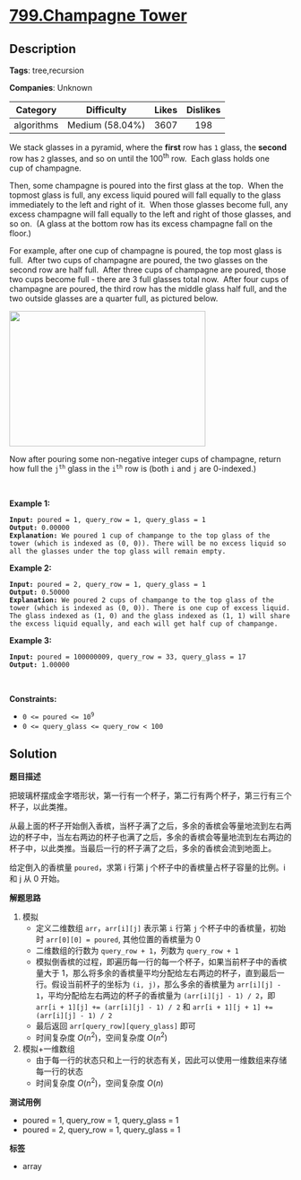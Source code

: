 # [799.Champagne Tower](https://leetcode.com/problems/champagne-tower/description/)

## Description

**Tags**: tree,recursion

**Companies**: Unknown

|  Category  |   Difficulty    | Likes | Dislikes |
| :--------: | :-------------: | :---: | :------: |
| algorithms | Medium (58.04%) | 3607  |   198    |

<p>We stack glasses in a pyramid, where the <strong>first</strong> row has <code>1</code> glass, the <strong>second</strong> row has <code>2</code> glasses, and so on until the 100<sup>th</sup> row.&nbsp; Each glass holds one cup&nbsp;of champagne.</p>

<p>Then, some champagne is poured into the first glass at the top.&nbsp; When the topmost glass is full, any excess liquid poured will fall equally to the glass immediately to the left and right of it.&nbsp; When those glasses become full, any excess champagne will fall equally to the left and right of those glasses, and so on.&nbsp; (A glass at the bottom row has its excess champagne fall on the floor.)</p>

<p>For example, after one cup of champagne is poured, the top most glass is full.&nbsp; After two cups of champagne are poured, the two glasses on the second row are half full.&nbsp; After three cups of champagne are poured, those two cups become full - there are 3 full glasses total now.&nbsp; After four cups of champagne are poured, the third row has the middle glass half full, and the two outside glasses are a quarter full, as pictured below.</p>

<p><img alt="" src="https://s3-lc-upload.s3.amazonaws.com/uploads/2018/03/09/tower.png" style="height: 241px; width: 350px;" /></p>

<p>Now after pouring some non-negative integer cups of champagne, return how full the <code>j<sup>th</sup></code> glass in the <code>i<sup>th</sup></code> row is (both <code>i</code> and <code>j</code> are 0-indexed.)</p>

<p>&nbsp;</p>
<p><strong class="example">Example 1:</strong></p>

<pre><code><strong>Input:</strong> poured = 1, query_row = 1, query_glass = 1
<strong>Output:</strong> 0.00000
<strong>Explanation:</strong> We poured 1 cup of champange to the top glass of the tower (which is indexed as (0, 0)). There will be no excess liquid so all the glasses under the top glass will remain empty.</code></pre>

<p><strong class="example">Example 2:</strong></p>

<pre><code><strong>Input:</strong> poured = 2, query_row = 1, query_glass = 1
<strong>Output:</strong> 0.50000
<strong>Explanation:</strong> We poured 2 cups of champange to the top glass of the tower (which is indexed as (0, 0)). There is one cup of excess liquid. The glass indexed as (1, 0) and the glass indexed as (1, 1) will share the excess liquid equally, and each will get half cup of champange.</code></pre>

<p><strong class="example">Example 3:</strong></p>

<pre><code><strong>Input:</strong> poured = 100000009, query_row = 33, query_glass = 17
<strong>Output:</strong> 1.00000</code></pre>

<p>&nbsp;</p>
<p><strong>Constraints:</strong></p>

<ul>
  <li><code>0 &lt;=&nbsp;poured &lt;= 10<sup>9</sup></code></li>
  <li><code>0 &lt;= query_glass &lt;= query_row&nbsp;&lt; 100</code></li>
</ul>

## Solution

**题目描述**

把玻璃杯摆成金字塔形状，第一行有一个杯子，第二行有两个杯子，第三行有三个杯子，以此类推。

从最上面的杯子开始倒入香槟，当杯子满了之后，多余的香槟会等量地流到左右两边的杯子中，当左右两边的杯子也满了之后，多余的香槟会等量地流到左右两边的杯子中，以此类推。当最后一行的杯子满了之后，多余的香槟会流到地面上。

给定倒入的香槟量 `poured`，求第 i 行第 j 个杯子中的香槟量占杯子容量的比例。i 和 j 从 0 开始。

**解题思路**

1. 模拟
   - 定义二维数组 `arr`，`arr[i][j]` 表示第 `i` 行第 `j` 个杯子中的香槟量，初始时 `arr[0][0] = poured`, 其他位置的香槟量为 0
   - 二维数组的行数为 `query_row + 1`，列数为 `query_row + 1`
   - 模拟倒香槟的过程，即遍历每一行的每一个杯子，如果当前杯子中的香槟量大于 1，那么将多余的香槟量平均分配给左右两边的杯子，直到最后一行。假设当前杯子的坐标为 `(i, j)`，那么多余的香槟量为 `arr[i][j] - 1`，平均分配给左右两边的杯子的香槟量为 `(arr[i][j] - 1) / 2`，即 `arr[i + 1][j] += (arr[i][j] - 1) / 2` 和 `arr[i + 1][j + 1] += (arr[i][j] - 1) / 2`
   - 最后返回 `arr[query_row][query_glass]` 即可
   - 时间复杂度 $O(n^2)$，空间复杂度 $O(n^2)$
2. 模拟+一维数组
   - 由于每一行的状态只和上一行的状态有关，因此可以使用一维数组来存储每一行的状态
   - 时间复杂度 $O(n^2)$，空间复杂度 $O(n)$

**测试用例**

- poured = 1, query_row = 1, query_glass = 1
- poured = 2, query_row = 1, query_glass = 1

**标签**

- array
